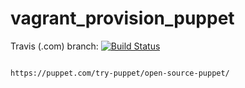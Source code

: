 # vagrant_provision_puppet


Travis (.com)  branch:
[![Build Status](https://travis-ci.com/githubfoam/vagrant_provision_puppet.svg?branch=master)](https://travis-ci.com/githubfoam/macos_sandbox)  

~~~

https://puppet.com/try-puppet/open-source-puppet/

~~~

